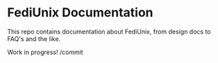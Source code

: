 # FediUnix Documentation
This repo contains documentation about FediUnix, from design docs to FAQ's and the like.

Work in progress!
/commit